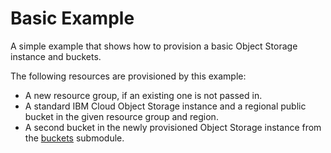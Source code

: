 # Basic Example

A simple example that shows how to provision a basic Object Storage instance and buckets.

The following resources are provisioned by this example:

- A new resource group, if an existing one is not passed in.
- A standard IBM Cloud Object Storage instance and a regional public bucket in the given resource group and region.
- A second bucket in the newly provisioned Object Storage instance from the [buckets](https://github.com/terraform-ibm-modules/terraform-ibm-cos/tree/main/modules/buckets) submodule.
